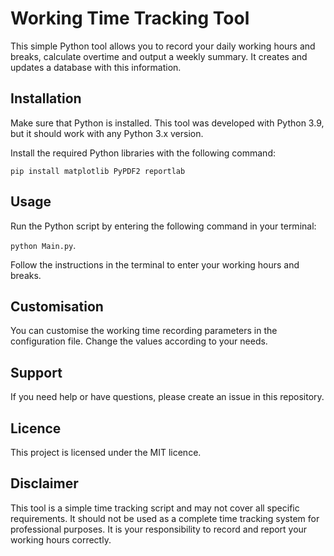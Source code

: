 # Working Time Tracking Tool
This simple Python tool allows you to record your daily working hours and breaks, calculate overtime and output a weekly summary. It creates and updates a database with this information.

## Installation
Make sure that Python is installed. This tool was developed with Python 3.9, but it should work with any Python 3.x version.

Install the required Python libraries with the following command:

``pip install matplotlib PyPDF2 reportlab``

## Usage
Run the Python script by entering the following command in your terminal:

``python Main.py``.

Follow the instructions in the terminal to enter your working hours and breaks.

## Customisation
You can customise the working time recording parameters in the configuration file. Change the values according to your needs.

## Support
If you need help or have questions, please create an issue in this repository.

## Licence
This project is licensed under the MIT licence.

## Disclaimer
This tool is a simple time tracking script and may not cover all specific requirements. It should not be used as a complete time tracking system for professional purposes. It is your responsibility to record and report your working hours correctly.

